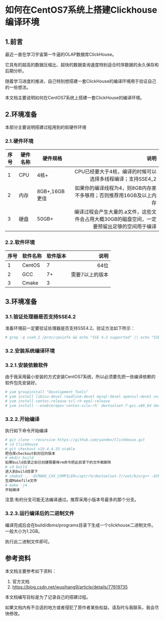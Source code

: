 # 如何在CentOS7系统上搭建Clickhouse编译环境

## 1.前言

最近一直在学习宇宙第一牛逼的OLAP数据库ClickHouse。

它具有的超高的数据压缩比、超快的数据查询速度特别适合时序数据的永久保存和后期分析。

随着学习进度的推进，自己特别想搭建一套ClickHouse的编译环境用于验证自己的一些想法。

本文档主要说明如何在CentOS7系统上搭建一套ClickHouse的编译环境。

## 2.环境准备

本部分主要说明搭建过程用到的软硬件环境

### 2.1.硬件环境

| 序号 | 硬件名称 | 硬件规格      |                                                                                         说明 |
| :--- | -------- | ------------- | -------------------------------------------------------------------------------------------: |
| 1    | CPU      | 4核+          |                                   CPU已经要大于4核，编译的时候可以选择多线程编译；支持SSE4_2 |
| 2    | 内存     | 8GB+,16GB更佳 |                           如果你的编译线程为4，则8GB内存差不多够用；否则推荐用16GB及以上内存 |
| 3    | 硬盘     | 50GB+         | 编译过程会产生大量的.a文件，这些文件会占用大概30GB的磁盘空间，一定要预留出足够的空间用于编译 |


### 2.2.软件环境

| 序号 | 软件名称 | 软件版本 |            说明 |
| :--- | -------- | -------- | --------------: |
| 1    | CentOS   | 7        |            64位 |
| 2    | GCC      | 7+       | 需要7以上的版本 |
| 3    | Cmake    | 3        |                 |


## 3.环境准备

### 3.1.验证处理器是否支持SSE4.2

准备环境前一定要验证处理器是否支持SSE4.2。验证方法如下所示：

```bash
# grep -q sse4_2 /proc/cpuinfo && echo "SSE 4.2 supported" || echo "SSE 4.2 not supported"
```

### 3.2.安装系统编译环境

### 3.2.1.安装依赖软件

由于我采用最小安装的方式安装CentOS7系统，所以必须要先把一些编译依赖的软件包先安装好。

```bash
# yum groupinstall "Development Tools"
# yum install libicu-devel readline-devel mysql-devel openssl-devel unixODBC_devel 
# yum install centos-release-scl-rh epel-release
# yum install --enablerepo='centos-sclo-rh' devtoolset-7-gcc.x86_64 devtoolset-7-gcc-c++.x86_64 cmake3
```


### 3.2.2.开始编译

执行如下命令开始编译

```bash
# git clone --recursive https://github.com/yandex/ClickHouse.git
# cd ClickHouse
# git checkout v19.4.4.33-stable
把仓库checkout到对应的版本
# mkdir build
如果build目录之前已创建需要用rm命令把此目录下的文件都删除
# cd build 
进入到build目录下
# cmake3 .. -DCMAKE_CXX_COMPILER=/opt/rh/devtoolset-7/root/bin/g++ -DCMAKE_C_COMPILER=/opt/rh/devtoolset-7/root/bin/gcc
生成Makefile文件
# make -j4
开始编译
```
注意:有的分支可能无法编译通过。推荐采用小版本号最多的那个分支。

### 3.2.3.运行编译后的二进制文件

编译完成后会在build/dbms/programs目录下生成一个clickhouse二进制文件。一般大小为1.2GB。

执行此二进制文件即可。


## 参考资料

本文档主要参考如下资料：

1. 官方文档
2. https://blog.csdn.net/wusihang9/article/details/77619735

本文档编写目标是为了记录自己的搭建过程。

如果文档内有不合适的地方或者侵犯了原作者某些权益，请及时与我联系，我会尽快修改。